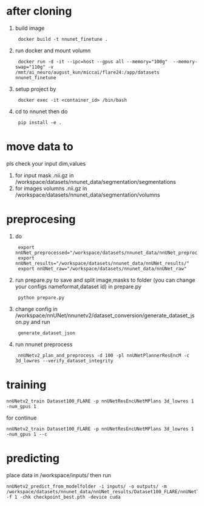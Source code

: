 

# after cloning
1. build image
    
        docker build -t nnunet_finetune .

2. run docker and mount volumn

        docker run -d -it --ipc=host --gpus all --memory="100g"  --memory-swap="110g" -v /mnt/ai_neuro/august_kun/miccai/flare24:/app/datasets nnunet_finetune

3. setup project by

        docker exec -it <container_id> /bin/bash

4. cd to nnunet then do
        
        pip install -e .

# move data to
pls check your input dim,values
1. for input mask .nii.gz in /workspace/datasets/nnunet_data/segmentation/segmentations 
2. for images volumns .nii.gz in 
/workspace/datasets/nnunet_data/segmentation/volumns

# preprocesing

1. do 

        export nnUNet_preprocessed="/workspace/datasets/nnunet_data/nnUNet_preprocessed"
        export nnUNet_results="/workspace/datasets/nnunet_data/nnUNet_results/"
        export nnUNet_raw="/workspace/datasets/nnunet_data/nnUNet_raw"

2. run prepare.py to save and split image,masks to folder (you can change your configs nameformat,dataset id) in prepare.py
    
        python prepare.py 


3. change config in /workspace/nnUNet/nnunetv2/dataset_conversion/generate_dataset_json.py  and run

        generate_dataset_json

4. run nnunet preprocess

        nnUNetv2_plan_and_preprocess -d 100 -pl nnUNetPlannerResEncM -c 3d_lowres --verify_dataset_integrity



# training

    nnUNetv2_train Dataset100_FLARE -p nnUNetResEncUNetMPlans 3d_lowres 1 -num_gpus 1

for continue    

    nnUNetv2_train Dataset100_FLARE -p nnUNetResEncUNetMPlans 3d_lowres 1 -num_gpus 1 --c

# predicting
place data in /workspace/inputs/ then run 

    nnUNetv2_predict_from_modelfolder -i inputs/ -o outputs/ -m /workspace/datasets/nnunet_data/nnUNet_results/Dataset100_FLARE/nnUNetTrainer__nnUNetResEncUNetMPlans__3d_lowres  -f 1 -chk checkpoint_best.pth -device cuda


